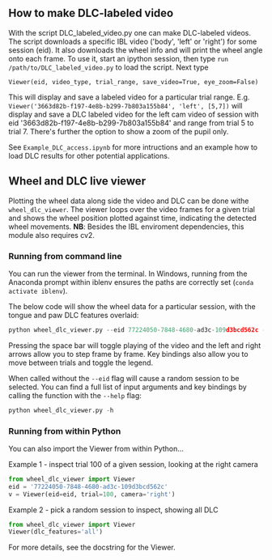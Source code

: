 ## How to make DLC-labeled video
With the script DLC_labeled_video.py one can make DLC-labeled videos. The script downloads a specific IBL video ('body', 'left' or 'right') for some session (eid). It also downloads the wheel info and will print the wheel angle onto each frame.
To use it, start an ipython session, then type `run /path/to/DLC_labeled_video.py` to load the script. Next type 

`Viewer(eid, video_type, trial_range, save_video=True, eye_zoom=False)`

This will display and save a labeled video for a particular trial range. E.g. `Viewer('3663d82b-f197-4e8b-b299-7b803a155b84', 'left', [5,7])` will display and save a DLC labeled video for the left cam video of session with eid '3663d82b-f197-4e8b-b299-7b803a155b84' and range from trial 5 to trial 7. There's further the option to show a zoom of the pupil only. 

See `Example_DLC_access.ipynb` for more intructions and an example how to load DLC results for other potential applications.

## Wheel and DLC live viewer
Plotting the wheel data along side the video and DLC can be done withe `wheel_dlc_viewer`.  The viewer loops over the 
video frames for a given trial and shows the wheel position plotted against time, indicating the
detected wheel movements.  __NB__: Besides the IBL enviroment dependencies, this module also
requires cv2.

### Running from command line
You can run the viewer from the terminal.  In Windows, running from the Anaconda prompt within
iblenv ensures the paths are correctly set (`conda activate iblenv`).

The below code will show the wheel data for a particular session, with the tongue and paw DLC
features overlaid:
  
```python
python wheel_dlc_viewer.py --eid 77224050-7848-4680-ad3c-109d3bcd562c --dlc tongue,paws
```
Pressing the space bar will toggle playing of the video and the left and right arrows allow you
to step frame by frame.  Key bindings also allow you to move between trials and toggle the legend.

When called without the `--eid` flag will cause a random session to be selected.  You can find a
full list of input arguments and key bindings by calling the function with the `--help` flag: 
```python
python wheel_dlc_viewer.py -h
```

### Running from within Python
You can also import the Viewer from within Python...

Example 1 - inspect trial 100 of a given session, looking at the right camera
```python
from wheel_dlc_viewer import Viewer
eid = '77224050-7848-4680-ad3c-109d3bcd562c'
v = Viewer(eid=eid, trial=100, camera='right')
```

Example 2 - pick a random session to inspect, showing all DLC
```python
from wheel_dlc_viewer import Viewer
Viewer(dlc_features='all')
 ```

For more details, see the docstring for the Viewer.
